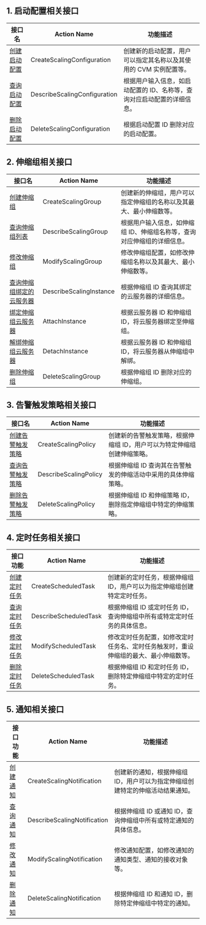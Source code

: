 ## 1. 启动配置相关接口

| 接口名 | Action Name | 功能描述 | 
|---------|---------|---------|
| [创建启动配置](/doc/api/372/创建启动配置)| CreateScalingConfiguration | 创建新的启动配置，用户可以指定其名称以及其使用的 CVM 实例配置等。 | 
| [查询启动配置](/doc/api/372/查询启动配置) | DescribeScalingConfiguration | 根据用户输入信息，如启动配置的 ID、名称等，查询对应启动配置的详细信息。|
| [删除启动配置](/doc/api/372/删除启动配置) | DeleteScalingConfiguration | 根据启动配置 ID 删除对应的启动配置。|

## 2. 伸缩组相关接口

| 接口名 | Action Name | 功能描述 |
|---------|---------|---------|
| [创建伸缩组](/doc/api/372/创建伸缩组) | CreateScalingGroup | 创建新的伸缩组，用户可以指定伸缩组的名称以及其最大、最小伸缩数等。 |
| [查询伸缩组列表](/doc/api/372/查询伸缩组列表) | DescribeScalingGroup | 根据用户输入信息，如伸缩组 ID、伸缩组名称等，查询对应伸缩组的详细信息。 |
| [修改伸缩组](/doc/api/372/修改伸缩组)| ModifyScalingGroup | 修改伸缩组配置，如修改伸缩组名称以及其最大、最小伸缩数等。|
| [查询伸缩组绑定的云服务器](/doc/api/372/查询伸缩组绑定的云服务器) | DescribeScalingInstance | 根据伸缩组 ID 查询其绑定的云服务器的详细信息。|
| [绑定伸缩组云服务器](/doc/api/372/绑定伸缩组云服务器) | AttachInstance |根据云服务器 ID 和伸缩组 ID，将云服务器绑定至伸缩组。| 
| [解绑伸缩组云服务器](/doc/api/372/解绑伸缩组云服务器)| DetachInstance |根据云服务器 ID 和伸缩组 ID，将云服务器从伸缩组中解绑。|
| [删除伸缩组](/doc/api/372/删除伸缩组) | DeleteScalingGroup | 根据伸缩组 ID 删除对应的伸缩组。 |

## 3. 告警触发策略相关接口

| 接口名 | Action Name | 功能描述 |
|---------|---------|---------|
| [创建告警触发策略](/doc/api/372/创建告警触发策略)| CreateScalingPolicy | 创建新的告警触发策略，根据伸缩组 ID，用户可以为特定伸缩组创建伸缩策略。|
| [查询告警触发策略](/doc/api/372/查询告警触发策略) | DescribeScalingPolicy | 根据伸缩组 ID 查询其在告警触发的伸缩活动中采用的具体伸缩策略。|
| [删除告警触发策略](/doc/api/372/删除告警触发策略)| DeleteScalingPolicy | 根据伸缩组 ID 和伸缩策略 ID，删除指定伸缩组中特定的伸缩策略。|

## 4. 定时任务相关接口

| 接口功能 | Action Name | 功能描述 |
|---------|---------|---------|
| [创建定时任务](/doc/api/372/创建定时任务) | CreateScheduledTask | 创建新的定时任务，根据伸缩组 ID，用户可以为指定伸缩组创建特定定时任务。|
| [查询定时任务](/doc/api/372/查询定时任务)  | DescribeScheduledTask| 根据伸缩组 ID 或定时任务 ID，查询伸缩组中所有或特定定时任务的具体信息。 |
| [修改定时任务](/doc/api/372/修改定时任务) | ModifyScheduledTask | 修改定时任务配置，如修改定时任务名、定时任务触发时，重设伸缩组的最大、最小伸缩数等。|
| [删除定时任务](/doc/api/372/删除定时任务) | DeleteScheduledTask | 根据伸缩组 ID 和定时任务 ID，删除特定伸缩组中特定的定时任务。|

## 5. 通知相关接口
| 接口功能 | Action Name | 功能描述 |
|---------|---------|---------|
| [创建通知](/doc/api/372/创建通知) | CreateScalingNotification | 创建新的通知，根据伸缩组 ID，用户可以为指定伸缩组创建特定的伸缩活动结果通知。|
| [查询通知](/doc/api/372/查询通知)  | DescribeScalingNotification| 根据伸缩组 ID 或通知 ID，查询伸缩组中所有或特定通知的具体信息。 |
| [修改通知](/doc/api/372/修改通知) | ModifyScalingNotification | 修改通知配置，如修改通知的通知类型、通知的接收对象等。|
| [删除通知](/doc/api/372/删除通知) | DeleteScalingNotification | 根据伸缩组 ID 和通知 ID，删除特定伸缩组中特定的通知。|
